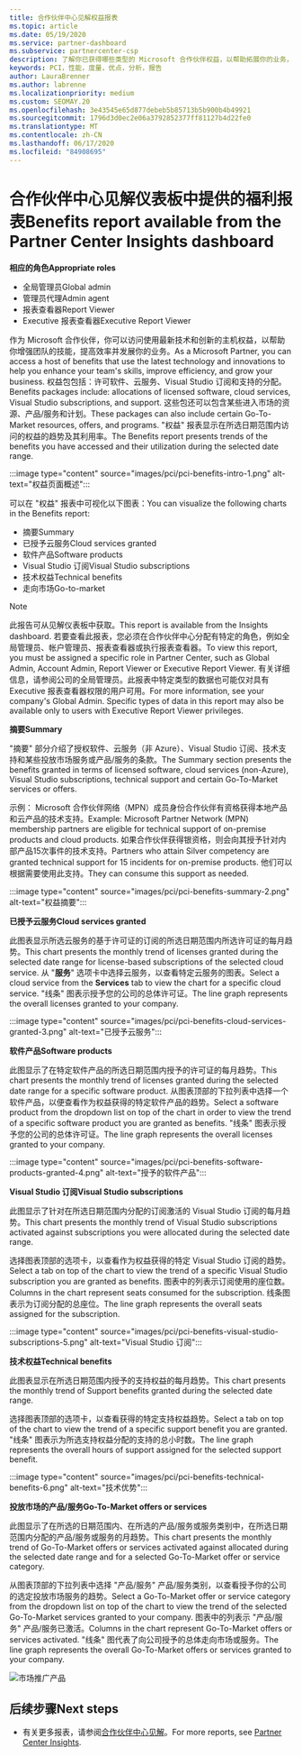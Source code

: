 ```yaml
---
title: 合作伙伴中心见解权益报表
ms.topic: article
ms.date: 05/19/2020
ms.service: partner-dashboard
ms.subservice: partnercenter-csp
description: 了解你已获得哪些类型的 Microsoft 合作伙伴权益，以帮助拓展你的业务，提高效率并增强团队的技能。
keywords: PCI，性能，度量，优点，分析，报告
author: LauraBrenner
ms.author: labrenne
ms.localizationpriority: medium
ms.custom: SEOMAY.20
ms.openlocfilehash: 3e43545e65d877debeb5b85713b5b900b4b49921
ms.sourcegitcommit: 1796d3d0ec2e06a3792852377ff81127b4d22fe0
ms.translationtype: MT
ms.contentlocale: zh-CN
ms.lasthandoff: 06/17/2020
ms.locfileid: "84908695"
---
```

# <a name="benefits-report-available-from-the-partner-center-insights-dashboard"></a><span data-ttu-id="4aef7-104">合作伙伴中心见解仪表板中提供的福利报表</span><span class="sxs-lookup"><span data-stu-id="4aef7-104">Benefits report available from the Partner Center Insights dashboard</span></span>

<span data-ttu-id="4aef7-105">**相应的角色**</span><span class="sxs-lookup"><span data-stu-id="4aef7-105">**Appropriate roles**</span></span>

- <span data-ttu-id="4aef7-106">全局管理员</span><span class="sxs-lookup"><span data-stu-id="4aef7-106">Global admin</span></span>
- <span data-ttu-id="4aef7-107">管理员代理</span><span class="sxs-lookup"><span data-stu-id="4aef7-107">Admin agent</span></span>
- <span data-ttu-id="4aef7-108">报表查看器</span><span class="sxs-lookup"><span data-stu-id="4aef7-108">Report Viewer</span></span>
- <span data-ttu-id="4aef7-109">Executive 报表查看器</span><span class="sxs-lookup"><span data-stu-id="4aef7-109">Executive Report Viewer</span></span>

<span data-ttu-id="4aef7-110">作为 Microsoft 合作伙伴，你可以访问使用最新技术和创新的主机权益，以帮助你增强团队的技能，提高效率并发展你的业务。</span><span class="sxs-lookup"><span data-stu-id="4aef7-110">As a Microsoft Partner, you can access a host of benefits that use the latest technology and innovations to help you enhance your team's skills, improve efficiency, and grow your business.</span></span> <span data-ttu-id="4aef7-111">权益包包括：许可软件、云服务、Visual Studio 订阅和支持的分配。</span><span class="sxs-lookup"><span data-stu-id="4aef7-111">Benefits packages include: allocations of licensed software, cloud services, Visual Studio subscriptions, and support.</span></span> <span data-ttu-id="4aef7-112">这些包还可以包含某些进入市场的资源、产品/服务和计划。</span><span class="sxs-lookup"><span data-stu-id="4aef7-112">These packages can also include certain Go-To-Market resources, offers, and programs.</span></span> <span data-ttu-id="4aef7-113">"权益" 报表显示在所选日期范围内访问的权益的趋势及其利用率。</span><span class="sxs-lookup"><span data-stu-id="4aef7-113">The Benefits report presents trends of the benefits you have accessed and their utilization during the selected date range.</span></span>

:::image type="content" source="images/pci/pci-benefits-intro-1.png" alt-text="权益页面概述":::

<span data-ttu-id="4aef7-115">可以在 "权益" 报表中可视化以下图表：</span><span class="sxs-lookup"><span data-stu-id="4aef7-115">You can visualize the following charts in the Benefits report:</span></span>

- <span data-ttu-id="4aef7-116">摘要</span><span class="sxs-lookup"><span data-stu-id="4aef7-116">Summary</span></span>
- <span data-ttu-id="4aef7-117">已授予云服务</span><span class="sxs-lookup"><span data-stu-id="4aef7-117">Cloud services granted</span></span>
- <span data-ttu-id="4aef7-118">软件产品</span><span class="sxs-lookup"><span data-stu-id="4aef7-118">Software products</span></span>
- <span data-ttu-id="4aef7-119">Visual Studio 订阅</span><span class="sxs-lookup"><span data-stu-id="4aef7-119">Visual Studio subscriptions</span></span>
- <span data-ttu-id="4aef7-120">技术权益</span><span class="sxs-lookup"><span data-stu-id="4aef7-120">Technical benefits</span></span>
- <span data-ttu-id="4aef7-121">走向市场</span><span class="sxs-lookup"><span data-stu-id="4aef7-121">Go-to-market</span></span>

 > [!NOTE]
 > <span data-ttu-id="4aef7-122">此报告可从见解仪表板中获取。</span><span class="sxs-lookup"><span data-stu-id="4aef7-122">This report is available from the Insights dashboard.</span></span> <span data-ttu-id="4aef7-123">若要查看此报表，您必须在合作伙伴中心分配有特定的角色，例如全局管理员、帐户管理员、报表查看器或执行报表查看器。</span><span class="sxs-lookup"><span data-stu-id="4aef7-123">To view this report, you must be assigned a specific role in Partner Center, such as Global Admin, Account Admin, Report Viewer or Executive Report Viewer.</span></span> <span data-ttu-id="4aef7-124">有关详细信息，请参阅公司的全局管理员。此报表中特定类型的数据也可能仅对具有 Executive 报表查看器权限的用户可用。</span><span class="sxs-lookup"><span data-stu-id="4aef7-124">For more information, see your company's Global Admin. Specific types of data in this report may also be available only to users with Executive Report Viewer privileges.</span></span>

<span data-ttu-id="4aef7-125">**摘要**</span><span class="sxs-lookup"><span data-stu-id="4aef7-125">**Summary**</span></span>

<span data-ttu-id="4aef7-126">"摘要" 部分介绍了授权软件、云服务（非 Azure）、Visual Studio 订阅、技术支持和某些投放市场服务或产品/服务的条款。</span><span class="sxs-lookup"><span data-stu-id="4aef7-126">The Summary section presents the benefits granted in terms of licensed software, cloud services (non-Azure), Visual Studio subscriptions, technical support and certain Go-To-Market services or offers.</span></span>

<span data-ttu-id="4aef7-127">示例： Microsoft 合作伙伴网络（MPN）成员身份合作伙伴有资格获得本地产品和云产品的技术支持。</span><span class="sxs-lookup"><span data-stu-id="4aef7-127">Example: Microsoft Partner Network (MPN) membership partners are eligible for technical support of on-premise products and cloud products.</span></span> <span data-ttu-id="4aef7-128">如果合作伙伴获得银资格，则会向其授予针对内部产品15次事件的技术支持。</span><span class="sxs-lookup"><span data-stu-id="4aef7-128">Partners who attain Silver competency are granted technical support for 15 incidents for on-premise products.</span></span> <span data-ttu-id="4aef7-129">他们可以根据需要使用此支持。</span><span class="sxs-lookup"><span data-stu-id="4aef7-129">They can consume this support as needed.</span></span> 

:::image type="content" source="images/pci/pci-benefits-summary-2.png" alt-text="权益摘要":::

<span data-ttu-id="4aef7-131">**已授予云服务**</span><span class="sxs-lookup"><span data-stu-id="4aef7-131">**Cloud services granted**</span></span>

<span data-ttu-id="4aef7-132">此图表显示所选云服务的基于许可证的订阅的所选日期范围内所选许可证的每月趋势。</span><span class="sxs-lookup"><span data-stu-id="4aef7-132">This chart presents the monthly trend of licenses granted during the selected date range for license-based subscriptions of the selected cloud service.</span></span>
<span data-ttu-id="4aef7-133">从 "**服务**" 选项卡中选择云服务，以查看特定云服务的图表。</span><span class="sxs-lookup"><span data-stu-id="4aef7-133">Select a cloud service from the **Services** tab to view the chart for a specific cloud service.</span></span> <span data-ttu-id="4aef7-134">"线条" 图表示授予您的公司的总体许可证。</span><span class="sxs-lookup"><span data-stu-id="4aef7-134">The line graph represents the overall licenses granted to your company.</span></span>

:::image type="content" source="images/pci/pci-benefits-cloud-services-granted-3.png" alt-text="已授予云服务":::

<span data-ttu-id="4aef7-136">**软件产品**</span><span class="sxs-lookup"><span data-stu-id="4aef7-136">**Software products**</span></span>

<span data-ttu-id="4aef7-137">此图显示了在特定软件产品的所选日期范围内授予的许可证的每月趋势。</span><span class="sxs-lookup"><span data-stu-id="4aef7-137">This chart presents the monthly trend of licenses granted during the selected date range for a specific software product.</span></span> <span data-ttu-id="4aef7-138">从图表顶部的下拉列表中选择一个软件产品，以便查看作为权益获得的特定软件产品的趋势。</span><span class="sxs-lookup"><span data-stu-id="4aef7-138">Select a software product from the dropdown list on top of the chart in order to view the trend of a specific software product you are granted as benefits.</span></span> <span data-ttu-id="4aef7-139">"线条" 图表示授予您的公司的总体许可证。</span><span class="sxs-lookup"><span data-stu-id="4aef7-139">The line graph represents the overall licenses granted to your company.</span></span>

:::image type="content" source="images/pci/pci-benefits-software-products-granted-4.png" alt-text="授予的软件产品":::

<span data-ttu-id="4aef7-141">**Visual Studio 订阅**</span><span class="sxs-lookup"><span data-stu-id="4aef7-141">**Visual Studio subscriptions**</span></span>

<span data-ttu-id="4aef7-142">此图显示了针对在所选日期范围内分配的订阅激活的 Visual Studio 订阅的每月趋势。</span><span class="sxs-lookup"><span data-stu-id="4aef7-142">This chart presents the monthly trend of Visual Studio subscriptions activated against subscriptions you were allocated during the selected date range.</span></span>

<span data-ttu-id="4aef7-143">选择图表顶部的选项卡，以查看作为权益获得的特定 Visual Studio 订阅的趋势。</span><span class="sxs-lookup"><span data-stu-id="4aef7-143">Select a tab on top of the chart to view the trend of a specific Visual Studio subscription you are granted as benefits.</span></span> <span data-ttu-id="4aef7-144">图表中的列表示订阅使用的座位数。</span><span class="sxs-lookup"><span data-stu-id="4aef7-144">Columns in the chart represent seats consumed for the subscription.</span></span> <span data-ttu-id="4aef7-145">线条图表示为订阅分配的总座位。</span><span class="sxs-lookup"><span data-stu-id="4aef7-145">The line graph represents the overall seats assigned for the subscription.</span></span>

:::image type="content" source="images/pci/pci-benefits-visual-studio-subscriptions-5.png" alt-text="Visual Studio 订阅":::

<span data-ttu-id="4aef7-147">**技术权益**</span><span class="sxs-lookup"><span data-stu-id="4aef7-147">**Technical benefits**</span></span>

<span data-ttu-id="4aef7-148">此图表显示在所选日期范围内授予的支持权益的每月趋势。</span><span class="sxs-lookup"><span data-stu-id="4aef7-148">This chart presents the monthly trend of Support benefits granted during the selected date range.</span></span>

<span data-ttu-id="4aef7-149">选择图表顶部的选项卡，以查看获得的特定支持权益趋势。</span><span class="sxs-lookup"><span data-stu-id="4aef7-149">Select a tab on top of the chart to view the trend of a specific support benefit you are granted.</span></span> <span data-ttu-id="4aef7-150">"线条" 图表示为所选支持权益分配的支持的总小时数。</span><span class="sxs-lookup"><span data-stu-id="4aef7-150">The line graph represents the overall hours of support assigned for the selected support benefit.</span></span>

:::image type="content" source="images/pci/pci-benefits-technical-benefits-6.png" alt-text="技术优势":::

<span data-ttu-id="4aef7-152">**投放市场的产品/服务**</span><span class="sxs-lookup"><span data-stu-id="4aef7-152">**Go-To-Market offers or services**</span></span>

<span data-ttu-id="4aef7-153">此图显示了在所选的日期范围内、在所选的产品/服务或服务类别中，在所选日期范围内分配的产品/服务或服务的月趋势。</span><span class="sxs-lookup"><span data-stu-id="4aef7-153">This chart presents the monthly trend of Go-To-Market offers or services activated against allocated during the selected date range and for a selected Go-To-Market offer or service category.</span></span>

<span data-ttu-id="4aef7-154">从图表顶部的下拉列表中选择 "产品/服务" 产品/服务类别，以查看授予你的公司的选定投放市场服务的趋势。</span><span class="sxs-lookup"><span data-stu-id="4aef7-154">Select a Go-To-Market offer or service category from the dropdown list on top of the chart to view the trend of the selected Go-To-Market services granted to your company.</span></span> <span data-ttu-id="4aef7-155">图表中的列表示 "产品/服务" 产品/服务已激活。</span><span class="sxs-lookup"><span data-stu-id="4aef7-155">Columns in the chart represent Go-To-Market offers or services activated.</span></span> <span data-ttu-id="4aef7-156">"线条" 图代表了向公司授予的总体走向市场或服务。</span><span class="sxs-lookup"><span data-stu-id="4aef7-156">The line graph represents the overall Go-To-Market offers or services granted to your company.</span></span>

![市场推广产品](images/pci/pci-benefits-go-to-market-7.png)

## <a name="next-steps"></a><span data-ttu-id="4aef7-158">后续步骤</span><span class="sxs-lookup"><span data-stu-id="4aef7-158">Next steps</span></span>

- <span data-ttu-id="4aef7-159">有关更多报表，请参阅[合作伙伴中心见解](partner-center-insights.md)。</span><span class="sxs-lookup"><span data-stu-id="4aef7-159">For more reports, see [Partner Center Insights](partner-center-insights.md).</span></span>
